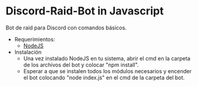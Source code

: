 # Discord-Raid-Bot in Javascript
Bot de raid para Discord con comandos básicos.

- Requerimientos:
  - [NodeJS](https://nodejs.org/)
- Instalación
  - Una vez instalado NodeJS en tu sistema, abrir el cmd en la carpeta de los archivos del bot y colocar "npm install".
  - Esperar a que se instalen todos los módulos necesarios y encender el bot colocando "node index.js" en el cmd de la carpeta del bot.
